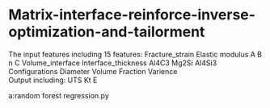 # Matrix-interface-reinforce-inverse-optimization-and-tailorment
The input features including 15 features:
Fracture_strain	Elastic modulus	A	B	n	C	Volume_interface	Interface_thickness	Al4C3	Mg2Si	Al4Si3	Configurations	Diameter	Volume Fraction	Varience	
Output including:
UTS	Kt	E

a:random forest regression.py
